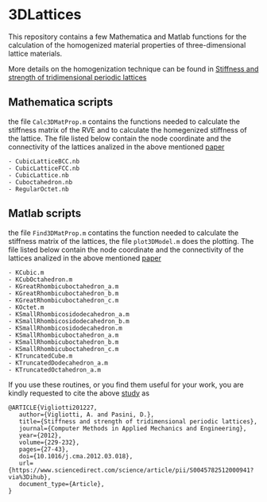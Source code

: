 # 3DLattices

This repository contains a few Mathematica and Matlab functions for the calculation of the homogenized material properties of three-dimensional lattice materials.

More details on the homogenization technique can be found in [Stiffness and strength of tridimensional periodic lattices](https://www.sciencedirect.com/science/article/pii/S0045782512000941)

## Mathematica scripts

the file ```Calc3DMatProp.m``` contains the functions needed to calculate the stiffness matrix of the RVE and to calculate the homegenized stiffness of the lattice. 
The file listed below contain the node coordinate and the connectivity of the lattices analized in the above mentioned  [paper](https://www.sciencedirect.com/science/article/pii/S0045782512000941)
```
- CubicLatticeBCC.nb
- CubicLatticeFCC.nb                                                                             
- CubicLattice.nb                                                                                
- Cuboctahedron.nb                                                                               
- RegularOctet.nb  
```

## Matlab scripts

the file ```Find3DMatProp.m``` contatins the function needed to calculate the stiffness matrix of the lattices, the file ```plot3DModel.m``` does the plotting. 
The file listed below contain the node coordinate and the connectivity of the lattices analized in the above mentioned [paper](https://www.sciencedirect.com/science/article/pii/S0045782512000941)
```
- KCubic.m
- KCubOctahedron.m
- KGreatRhombicuboctahedron_a.m
- KGreatRhombicuboctahedron_b.m
- KGreatRhombicuboctahedron_c.m
- KOctet.m
- KSmallRhombicosidodecahedron_a.m
- KSmallRhombicosidodecahedron_b.m
- KSmallRhombicosidodecahedron.m
- KSmallRhombicuboctahedron_a.m
- KSmallRhombicuboctahedron_b.m
- KSmallRhombicuboctahedron_c.m
- KTruncatedCube.m
- KTruncatedDodecahedron_a.m
- KTruncatedOctahedron_a.m
```



If you use these routines, or you find them useful for your work, you are kindly requested to cite the above [study](https://www.sciencedirect.com/science/article/pii/S0045782512000941) as 

```
@ARTICLE{Vigliotti201227,
   author={Vigliotti, A. and Pasini, D.}, 
   title={Stiffness and strength of tridimensional periodic lattices},
   journal={Computer Methods in Applied Mechanics and Engineering},
   year={2012},
   volume={229-232},
   pages={27-43},
   doi={10.1016/j.cma.2012.03.018},
   url={https://www.sciencedirect.com/science/article/pii/S0045782512000941?via%3Dihub},
   document_type={Article},
}

```
